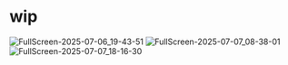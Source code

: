 # wip

![FullScreen-2025-07-06_19-43-51](https://github.com/user-attachments/assets/2881c633-e6e2-4b84-8c1c-6f4be3d64002)
![FullScreen-2025-07-07_08-38-01](https://github.com/user-attachments/assets/8ec124ec-29c5-4ca0-a146-3276668342b5)
![FullScreen-2025-07-07_18-16-30](https://github.com/user-attachments/assets/3e83df89-ee3b-4e48-8ae3-03906b4eb3aa)
